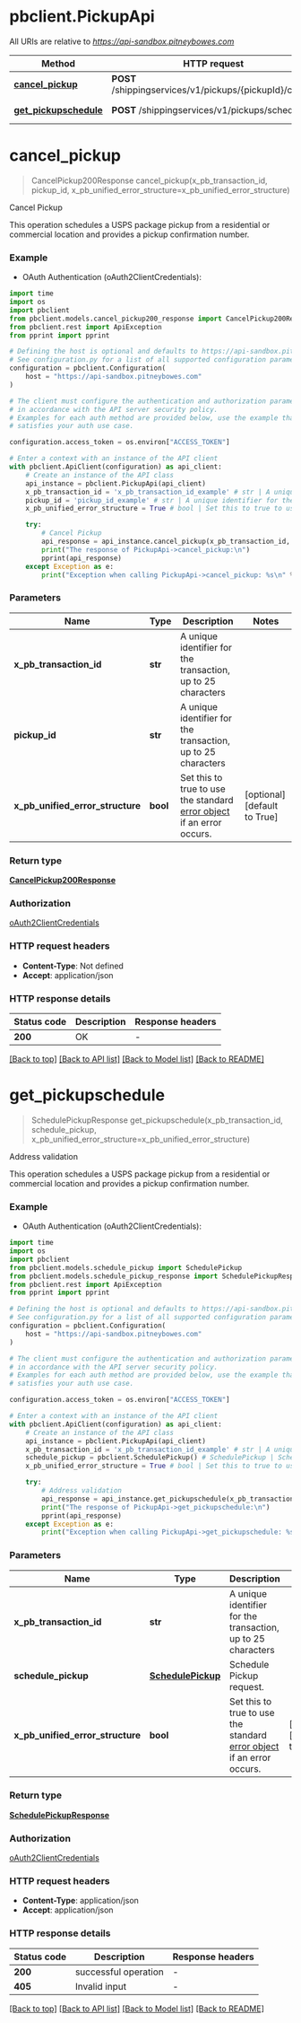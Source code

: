 # pbclient.PickupApi

All URIs are relative to *https://api-sandbox.pitneybowes.com*

Method | HTTP request | Description
------------- | ------------- | -------------
[**cancel_pickup**](PickupApi.md#cancel_pickup) | **POST** /shippingservices/v1/pickups/{pickupId}/cancel | Cancel Pickup
[**get_pickupschedule**](PickupApi.md#get_pickupschedule) | **POST** /shippingservices/v1/pickups/schedule | Address validation


# **cancel_pickup**
> CancelPickup200Response cancel_pickup(x_pb_transaction_id, pickup_id, x_pb_unified_error_structure=x_pb_unified_error_structure)

Cancel Pickup

This operation schedules a USPS package pickup from a residential or commercial location and provides a pickup confirmation number.

### Example

* OAuth Authentication (oAuth2ClientCredentials):
```python
import time
import os
import pbclient
from pbclient.models.cancel_pickup200_response import CancelPickup200Response
from pbclient.rest import ApiException
from pprint import pprint

# Defining the host is optional and defaults to https://api-sandbox.pitneybowes.com
# See configuration.py for a list of all supported configuration parameters.
configuration = pbclient.Configuration(
    host = "https://api-sandbox.pitneybowes.com"
)

# The client must configure the authentication and authorization parameters
# in accordance with the API server security policy.
# Examples for each auth method are provided below, use the example that
# satisfies your auth use case.

configuration.access_token = os.environ["ACCESS_TOKEN"]

# Enter a context with an instance of the API client
with pbclient.ApiClient(configuration) as api_client:
    # Create an instance of the API class
    api_instance = pbclient.PickupApi(api_client)
    x_pb_transaction_id = 'x_pb_transaction_id_example' # str | A unique identifier for the transaction, up to 25 characters
    pickup_id = 'pickup_id_example' # str | A unique identifier for the transaction, up to 25 characters
    x_pb_unified_error_structure = True # bool | Set this to true to use the standard [error object](https://shipping.pitneybowes.com/reference/error-object.html#standard-error-object) if an error occurs. (optional) (default to True)

    try:
        # Cancel Pickup
        api_response = api_instance.cancel_pickup(x_pb_transaction_id, pickup_id, x_pb_unified_error_structure=x_pb_unified_error_structure)
        print("The response of PickupApi->cancel_pickup:\n")
        pprint(api_response)
    except Exception as e:
        print("Exception when calling PickupApi->cancel_pickup: %s\n" % e)
```



### Parameters

Name | Type | Description  | Notes
------------- | ------------- | ------------- | -------------
 **x_pb_transaction_id** | **str**| A unique identifier for the transaction, up to 25 characters | 
 **pickup_id** | **str**| A unique identifier for the transaction, up to 25 characters | 
 **x_pb_unified_error_structure** | **bool**| Set this to true to use the standard [error object](https://shipping.pitneybowes.com/reference/error-object.html#standard-error-object) if an error occurs. | [optional] [default to True]

### Return type

[**CancelPickup200Response**](CancelPickup200Response.md)

### Authorization

[oAuth2ClientCredentials](../README.md#oAuth2ClientCredentials)

### HTTP request headers

 - **Content-Type**: Not defined
 - **Accept**: application/json

### HTTP response details
| Status code | Description | Response headers |
|-------------|-------------|------------------|
**200** | OK |  -  |

[[Back to top]](#) [[Back to API list]](../README.md#documentation-for-api-endpoints) [[Back to Model list]](../README.md#documentation-for-models) [[Back to README]](../README.md)

# **get_pickupschedule**
> SchedulePickupResponse get_pickupschedule(x_pb_transaction_id, schedule_pickup, x_pb_unified_error_structure=x_pb_unified_error_structure)

Address validation

This operation schedules a USPS package pickup from a residential or commercial location and provides a pickup confirmation number.

### Example

* OAuth Authentication (oAuth2ClientCredentials):
```python
import time
import os
import pbclient
from pbclient.models.schedule_pickup import SchedulePickup
from pbclient.models.schedule_pickup_response import SchedulePickupResponse
from pbclient.rest import ApiException
from pprint import pprint

# Defining the host is optional and defaults to https://api-sandbox.pitneybowes.com
# See configuration.py for a list of all supported configuration parameters.
configuration = pbclient.Configuration(
    host = "https://api-sandbox.pitneybowes.com"
)

# The client must configure the authentication and authorization parameters
# in accordance with the API server security policy.
# Examples for each auth method are provided below, use the example that
# satisfies your auth use case.

configuration.access_token = os.environ["ACCESS_TOKEN"]

# Enter a context with an instance of the API client
with pbclient.ApiClient(configuration) as api_client:
    # Create an instance of the API class
    api_instance = pbclient.PickupApi(api_client)
    x_pb_transaction_id = 'x_pb_transaction_id_example' # str | A unique identifier for the transaction, up to 25 characters
    schedule_pickup = pbclient.SchedulePickup() # SchedulePickup | Schedule Pickup request.
    x_pb_unified_error_structure = True # bool | Set this to true to use the standard [error object](https://shipping.pitneybowes.com/reference/error-object.html#standard-error-object) if an error occurs. (optional) (default to True)

    try:
        # Address validation
        api_response = api_instance.get_pickupschedule(x_pb_transaction_id, schedule_pickup, x_pb_unified_error_structure=x_pb_unified_error_structure)
        print("The response of PickupApi->get_pickupschedule:\n")
        pprint(api_response)
    except Exception as e:
        print("Exception when calling PickupApi->get_pickupschedule: %s\n" % e)
```



### Parameters

Name | Type | Description  | Notes
------------- | ------------- | ------------- | -------------
 **x_pb_transaction_id** | **str**| A unique identifier for the transaction, up to 25 characters | 
 **schedule_pickup** | [**SchedulePickup**](SchedulePickup.md)| Schedule Pickup request. | 
 **x_pb_unified_error_structure** | **bool**| Set this to true to use the standard [error object](https://shipping.pitneybowes.com/reference/error-object.html#standard-error-object) if an error occurs. | [optional] [default to True]

### Return type

[**SchedulePickupResponse**](SchedulePickupResponse.md)

### Authorization

[oAuth2ClientCredentials](../README.md#oAuth2ClientCredentials)

### HTTP request headers

 - **Content-Type**: application/json
 - **Accept**: application/json

### HTTP response details
| Status code | Description | Response headers |
|-------------|-------------|------------------|
**200** | successful operation |  -  |
**405** | Invalid input |  -  |

[[Back to top]](#) [[Back to API list]](../README.md#documentation-for-api-endpoints) [[Back to Model list]](../README.md#documentation-for-models) [[Back to README]](../README.md)

